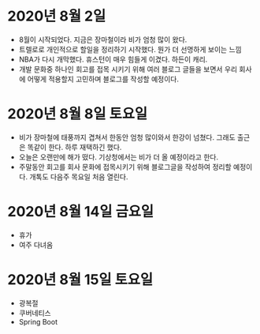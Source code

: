 
# 2020년 8월 2일

- 8월이 시작되었다. 지금은 장마철이라 비가 엄청 많이 왔다.
- 트렐로로 개인적으로 할일을 정리하기 시작했다. 뭔가 더 선명하게 보이는 느낌
- NBA가 다시 개막했다. 휴스턴이 매우 힘들게 이겼다. 하든이 캐리.
- 개발 문화중 하나인 회고를 접목 시키기 위해 여러 블로그 글들을 보면서 우리 회사에 어떻게 적용할지 고민하며 블로그를 작성할 예정이다.

# 2020년 8월 8일 토요일

- 비가 장마철에 태풍까지 겹쳐서 한동안 엄청 많이와서 한강이 넘쳤다. 그래도 출근은 똑같이 한다. 하루 재택하긴 했다.
- 오늘은 오랜만에 해가 떴다. 기상청에서는 비가 더 올 예정이라고 한다.
- 주말동안 회고를 회사 문화에 접목시키기 위해 블로그글을 작성하여 정리할 예정이다. 개톡도 다음주 목요일 처음 열린다.

# 2020년 8월 14일 금요일

- 휴가
- 여주 다녀옴

# 2020년 8월 15일 토요일

- 광복절 
- 쿠버네티스
- Spring Boot
